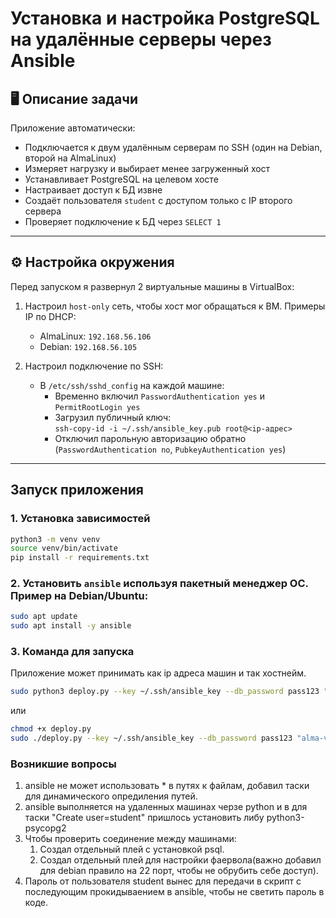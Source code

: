 # Установка и настройка PostgreSQL на удалённые серверы через Ansible

## 🖥️ Описание задачи

Приложение автоматически:

- Подключается к двум удалённым серверам по SSH (один на Debian, второй на AlmaLinux)
- Измеряет нагрузку и выбирает менее загруженный хост
- Устанавливает PostgreSQL на целевом хосте
- Настраивает доступ к БД извне
- Создаёт пользователя `student` с доступом только с IP второго сервера
- Проверяет подключение к БД через `SELECT 1`

---

## ⚙️ Настройка окружения

Перед запуском я развернул 2 виртуальные машины в VirtualBox:

1. Настроил `host-only` сеть, чтобы хост мог обращаться к ВМ. Примеры IP по DHCP:
   - AlmaLinux: `192.168.56.106`
   - Debian: `192.168.56.105`

2. Настроил подключение по SSH:
   - В `/etc/ssh/sshd_config` на каждой машине:
     - Временно включил `PasswordAuthentication yes` и `PermitRootLogin yes`
     - Загрузил публичный ключ:  
       `ssh-copy-id -i ~/.ssh/ansible_key.pub root@<ip-адрес>`
     - Отключил парольную авторизацию обратно (`PasswordAuthentication no`, `PubkeyAuthentication yes`)

---

## Запуск приложения

### 1. Установка зависимостей

```bash
python3 -m venv venv
source venv/bin/activate
pip install -r requirements.txt
```

### 2. Установить `ansible` используя пакетный менеджер ОС. Пример на Debian/Ubuntu:
```bash
sudo apt update
sudo apt install -y ansible
```

### 3. Команда для запускa
Приложение может принимать как ip адреса машин и так хостнейм.
```bash
sudo python3 deploy.py --key ~/.ssh/ansible_key --db_password pass123 "192.168.56.105,192.168.56.106"
```
или
```bash
chmod +x deploy.py
sudo ./deploy.py --key ~/.ssh/ansible_key --db_password pass123 "alma-vm,debian-vm"
```

### Возникшие вопросы
1. ansible не может использовать * в путях к файлам, добавил таски для динамического опредиления путей.
2. ansible выполняется на удаленных машинах черзе python и в для таски "Create user=student" пришлось установить либу python3-psycopg2
3. Чтобы проверить соединение между машинами:
   1. Создал отдельный плей с установкой psql.
   2. Создал отдельный плей для настройки фаервола(важно добавил для debian правило на 22 порт, чтобы не обрубить себе доступ).
4. Пароль от пользователя student вынес для передачи в скрипт с последующим прокидываением в ansible, чтобы не светить пароль в коде. 
